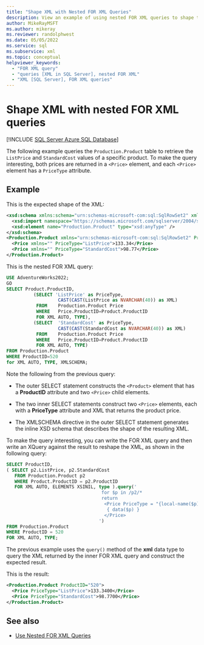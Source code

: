 ```yaml
---
title: "Shape XML with Nested FOR XML Queries"
description: View an example of using nested FOR XML queries to shape the resulting XML.
author: MikeRayMSFT
ms.author: mikeray
ms.reviewer: randolphwest
ms.date: 05/05/2022
ms.service: sql
ms.subservice: xml
ms.topic: conceptual
helpviewer_keywords:
  - "FOR XML query"
  - "queries [XML in SQL Server], nested FOR XML"
  - "XML [SQL Server], FOR XML queries"
---
```

# Shape XML with nested FOR XML queries

[!INCLUDE [SQL Server Azure SQL Database](../../includes/applies-to-version/sql-asdb-asdbmi.md)]

The following example queries the `Production.Product` table to retrieve the `ListPrice` and `StandardCost` values of a specific product. To make the query interesting, both prices are returned in a `<Price>` element, and each `<Price>` element has a `PriceType` attribute.

## Example

This is the expected shape of the XML:

```xml
<xsd:schema xmlns:schema="urn:schemas-microsoft-com:sql:SqlRowSet2" xmlns:xsd="http://www.w3.org/2001/XMLSchema" xmlns:sqltypes="https://schemas.microsoft.com/sqlserver/2004/sqltypes" targetNamespace="urn:schemas-microsoft-com:sql:SqlRowSet2" elementFormDefault="qualified">
  <xsd:import namespace="https://schemas.microsoft.com/sqlserver/2004/sqltypes" schemaLocation="https://schemas.microsoft.com/sqlserver/2004/sqltypes/sqltypes.xsd" />
  <xsd:element name="Production.Product" type="xsd:anyType" />
</xsd:schema>
<Production.Product xmlns="urn:schemas-microsoft-com:sql:SqlRowSet2" ProductID="520">
  <Price xmlns="" PriceType="ListPrice">133.34</Price>
  <Price xmlns="" PriceType="StandardCost">98.77</Price>
</Production.Product>
```

This is the nested FOR XML query:

```sql
USE AdventureWorks2022;
GO
SELECT Product.ProductID,
          (SELECT 'ListPrice' as PriceType,
                   CAST(CAST(ListPrice as NVARCHAR(40)) as XML)
           FROM    Production.Product Price
           WHERE   Price.ProductID=Product.ProductID
           FOR XML AUTO, TYPE),
          (SELECT  'StandardCost' as PriceType,
                   CAST(CAST(StandardCost as NVARCHAR(40)) as XML)
           FROM    Production.Product Price
           WHERE   Price.ProductID=Product.ProductID
           FOR XML AUTO, TYPE)
FROM Production.Product
WHERE ProductID=520
for XML AUTO, TYPE, XMLSCHEMA;
```

Note the following from the previous query:

- The outer SELECT statement constructs the `<Product>` element that has a **ProductID** attribute and two `<Price>` child elements.

- The two inner SELECT statements construct two `<Price>` elements, each with a **PriceType** attribute and XML that returns the product price.

- The XMLSCHEMA directive in the outer SELECT statement generates the inline XSD schema that describes the shape of the resulting XML.

To make the query interesting, you can write the FOR XML query and then write an XQuery against the result to reshape the XML, as shown in the following query:

```sql
SELECT ProductID,
( SELECT p2.ListPrice, p2.StandardCost
   FROM Production.Product p2
   WHERE Product.ProductID = p2.ProductID
   FOR XML AUTO, ELEMENTS XSINIL, type ).query('
                                   for $p in /p2/*
                                   return
                                    <Price PriceType = "{local-name($p)}">
                                     { data($p) }
                                    </Price>
                                  ')
FROM Production.Product
WHERE ProductID = 520
FOR XML AUTO, TYPE;
```

The previous example uses the `query()` method of the **xml** data type to query the XML returned by the inner FOR XML query and construct the expected result.

This is the result:

```xml
<Production.Product ProductID="520">
  <Price PriceType="ListPrice">133.3400</Price>
  <Price PriceType="StandardCost">98.7700</Price>
</Production.Product>
```

## See also

- [Use Nested FOR XML Queries](../../relational-databases/xml/use-nested-for-xml-queries.md)
